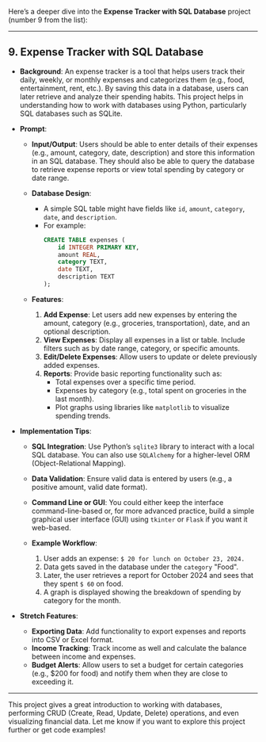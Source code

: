 Here’s a deeper dive into the **Expense Tracker with SQL Database** project (number 9 from the list):

---

## **9. Expense Tracker with SQL Database**

- **Background**: An expense tracker is a tool that helps users track their daily, weekly, or monthly expenses and categorizes them (e.g., food, entertainment, rent, etc.). By saving this data in a database, users can later retrieve and analyze their spending habits. This project helps in understanding how to work with databases using Python, particularly SQL databases such as SQLite.

- **Prompt**: 
  - **Input/Output**: Users should be able to enter details of their expenses (e.g., amount, category, date, description) and store this information in an SQL database. They should also be able to query the database to retrieve expense reports or view total spending by category or date range.
  
  - **Database Design**: 
    - A simple SQL table might have fields like `id`, `amount`, `category`, `date`, and `description`.
    - For example:
      ```sql
      CREATE TABLE expenses (
          id INTEGER PRIMARY KEY,
          amount REAL,
          category TEXT,
          date TEXT,
          description TEXT
      );
      ```
  - **Features**:
    1. **Add Expense**: Let users add new expenses by entering the amount, category (e.g., groceries, transportation), date, and an optional description.
    2. **View Expenses**: Display all expenses in a list or table. Include filters such as by date range, category, or specific amounts.
    3. **Edit/Delete Expenses**: Allow users to update or delete previously added expenses.
    4. **Reports**: Provide basic reporting functionality such as:
        - Total expenses over a specific time period.
        - Expenses by category (e.g., total spent on groceries in the last month).
        - Plot graphs using libraries like `matplotlib` to visualize spending trends.

- **Implementation Tips**:
  - **SQL Integration**: Use Python’s `sqlite3` library to interact with a local SQL database. You can also use `SQLAlchemy` for a higher-level ORM (Object-Relational Mapping).
  - **Data Validation**: Ensure valid data is entered by users (e.g., a positive amount, valid date format).
  - **Command Line or GUI**: You could either keep the interface command-line-based or, for more advanced practice, build a simple graphical user interface (GUI) using `tkinter` or `Flask` if you want it web-based.
  
  - **Example Workflow**:
    1. User adds an expense: `$ 20 for lunch on October 23, 2024.`
    2. Data gets saved in the database under the `category` "Food".
    3. Later, the user retrieves a report for October 2024 and sees that they spent `$ 60` on food.
    4. A graph is displayed showing the breakdown of spending by category for the month.

- **Stretch Features**:
    - **Exporting Data**: Add functionality to export expenses and reports into CSV or Excel format.
    - **Income Tracking**: Track income as well and calculate the balance between income and expenses.
    - **Budget Alerts**: Allow users to set a budget for certain categories (e.g., $200 for food) and notify them when they are close to exceeding it.

---

This project gives a great introduction to working with databases, performing CRUD (Create, Read, Update, Delete) operations, and even visualizing financial data. Let me know if you want to explore this project further or get code examples!